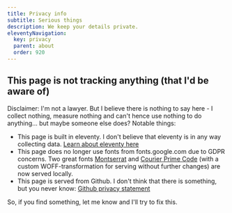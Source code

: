 ```yaml
---
title: Privacy info
subtitle: Serious things
description: We keep your details private.
eleventyNavigation: 
  key: privacy
  parent: about
  order: 920
---
```


## This page is not tracking anything (that I'd be aware of)
Disclaimer: I'm not a lawyer. But I believe there is nothing to say here - I collect nothing, measure nothing and can't hence use nothing to do anything... but maybe someone else does? Notable things: 
- This page is built in eleventy. I don't believe that eleventy is in any way collecting data. [Learn about eleventy here](https://www.11ty.dev/)
- This page does no longer use fonts from fonts.google.com due to GDPR concerns. Two great fonts [Montserrat](https://github.com/JulietaUla/Montserrat) and [Courier Prime Code](https://quoteunquoteapps.com/courierprime/index.php) (with a custom WOFF-transformation for serving without further changes) are now served locally. 
- This page is served from Github. I don't think that there is something, but you never know: [Github privacy statement](https://docs.github.com/en/github/site-policy/github-privacy-statement)


So, if you find something, let me know and I'll try to fix this.

